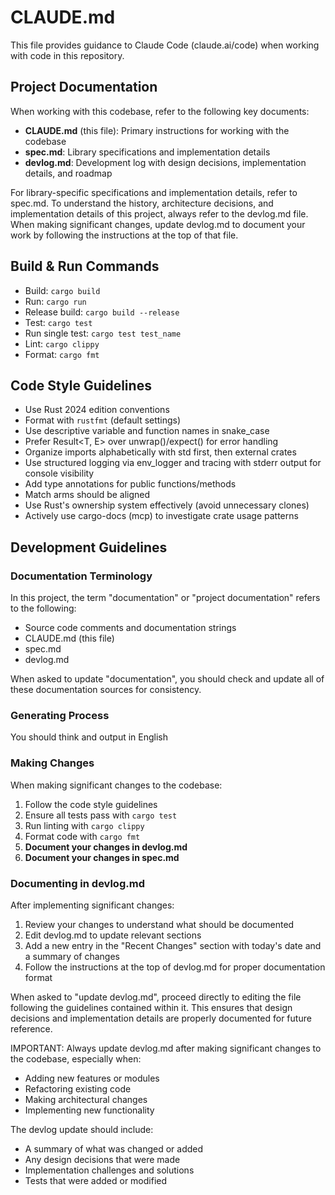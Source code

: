 # CLAUDE.md

This file provides guidance to Claude Code (claude.ai/code) when working with code in this repository.

## Project Documentation

When working with this codebase, refer to the following key documents:

- **CLAUDE.md** (this file): Primary instructions for working with the codebase
- **spec.md**: Library specifications and implementation details
- **devlog.md**: Development log with design decisions, implementation details, and roadmap

For library-specific specifications and implementation details, refer to spec.md.
To understand the history, architecture decisions, and implementation details of this project, always refer to the devlog.md file.
When making significant changes, update devlog.md to document your work by following the instructions at the top of that file.

## Build & Run Commands

- Build: `cargo build`
- Run: `cargo run`
- Release build: `cargo build --release`
- Test: `cargo test`
- Run single test: `cargo test test_name`
- Lint: `cargo clippy`
- Format: `cargo fmt`

## Code Style Guidelines

- Use Rust 2024 edition conventions
- Format with `rustfmt` (default settings)
- Use descriptive variable and function names in snake_case
- Prefer Result<T, E> over unwrap()/expect() for error handling
- Organize imports alphabetically with std first, then external crates
- Use structured logging via env_logger and tracing with stderr output for console visibility
- Add type annotations for public functions/methods
- Match arms should be aligned
- Use Rust's ownership system effectively (avoid unnecessary clones)
- Actively use cargo-docs (mcp) to investigate crate usage patterns

## Development Guidelines

### Documentation Terminology

In this project, the term "documentation" or "project documentation" refers to the following:

- Source code comments and documentation strings
- CLAUDE.md (this file)
- spec.md
- devlog.md

When asked to update "documentation", you should check and update all of these documentation sources for consistency.

### Generating Process

You should think and output in English

### Making Changes

When making significant changes to the codebase:

1. Follow the code style guidelines
2. Ensure all tests pass with `cargo test`
3. Run linting with `cargo clippy`
4. Format code with `cargo fmt`
5. **Document your changes in devlog.md**
6. **Document your changes in spec.md**

### Documenting in devlog.md

After implementing significant changes:

1. Review your changes to understand what should be documented
2. Edit devlog.md to update relevant sections
3. Add a new entry in the "Recent Changes" section with today's date and a summary of changes
4. Follow the instructions at the top of devlog.md for proper documentation format

When asked to "update devlog.md", proceed directly to editing the file following the guidelines contained within it. This ensures that design decisions and implementation details are properly documented for future reference.

IMPORTANT: Always update devlog.md after making significant changes to the codebase, especially when:

- Adding new features or modules
- Refactoring existing code
- Making architectural changes
- Implementing new functionality

The devlog update should include:

- A summary of what was changed or added
- Any design decisions that were made
- Implementation challenges and solutions
- Tests that were added or modified
